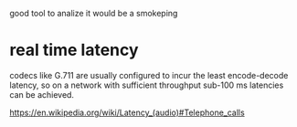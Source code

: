good tool to analize it would be a smokeping

# real time latency

codecs like G.711 are usually configured to incur the least encode-decode latency, so on a network with sufficient throughput sub-100 ms latencies can be achieved.

https://en.wikipedia.org/wiki/Latency_(audio)#Telephone_calls
